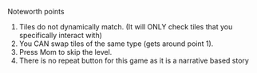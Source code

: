 Noteworth points
1. Tiles do not dynamically match. (It will ONLY check tiles that you specifically interact with)
2. You CAN swap tiles of the same type (gets around point 1).
3. Press Mom to skip the level.
4. There is no repeat button for this game as it is a narrative based story
